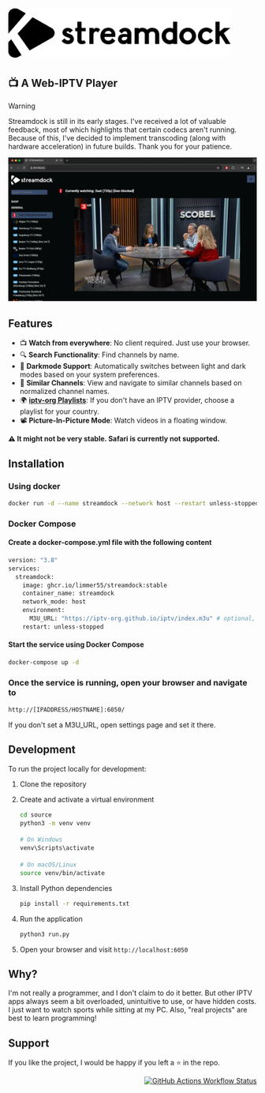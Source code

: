 # <img height="100px" src="./images/logo.png" />
## 📺 A Web-IPTV Player
> [!WARNING]
> Streamdock is still in its early stages. I've received a lot of valuable feedback, most of which highlights that certain codecs aren't running. Because of this, I've decided to implement transcoding (along with hardware acceleration) in future builds. Thank you for your patience.


![screenshot](https://github.com/Limmer55/streamdock/blob/main/images/Screenshot1.png?raw=true)
## Features
- 📺 **Watch from everywhere**: No client required. Just use your browser.
- 🔍 **Search Functionality**: Find channels by name.
- 🌙 **Darkmode Support**: Automatically switches between light and dark modes based on your system preferences.
- 📡 **Similar Channels**: View and navigate to similar channels based on normalized channel names. 
- 🌍 [**iptv-org Playlists**](https://github.com/iptv-org/iptv): If you don't have an IPTV provider, choose a playlist for your country.
- 📽️ **Picture-In-Picture Mode**: Watch videos in a floating window.

**⚠️ It might not be very stable. Safari is currently not supported.**

## Installation
### Using docker
```bash
docker run -d --name streamdock --network host --restart unless-stopped ghcr.io/limmer55/streamdock:latest

```
### Docker Compose
#### Create a docker-compose.yml file with the following content
```bash
version: "3.8"
services:
  streamdock:
    image: ghcr.io/limmer55/streamdock:stable
    container_name: streamdock
    network_mode: host
    environment:
      M3U_URL: "https://iptv-org.github.io/iptv/index.m3u" # optional, can be set in settings later
    restart: unless-stopped

```
#### Start the service using Docker Compose
```bash
docker-compose up -d
```

### Once the service is running, open your browser and navigate to
```bash
http://[IPADDRESS/HOSTNAME]:6050/
```
If you don't set a M3U_URL, open settings page and set it there.


## Development
To run the project locally for development:

1. Clone the repository

2. Create and activate a virtual environment
   ```bash
   cd source
   python3 -m venv venv
   
   # On Windows
   venv\Scripts\activate
   
   # On macOS/Linux
   source venv/bin/activate
   ```

3. Install Python dependencies
   ```bash
   pip install -r requirements.txt
   ```

4. Run the application
   ```bash
   python3 run.py
   ```

5. Open your browser and visit `http://localhost:6050`


## Why?
I'm not really a programmer, and I don't claim to do it better.
But other IPTV apps always seem a bit overloaded, unintuitive to use, or have hidden costs.
I just want to watch sports while sitting at my PC.
Also, "real projects" are best to learn programming!

## Support
If you like the project, I would be happy if you left a ⭐️ in the repo.

<div align="end">
    <a href="https://github.com/limmer55/streamdock/actions/workflows/docker-image.yml">
    <img alt="GitHub Actions Workflow Status" src="https://img.shields.io/github/actions/workflow/status/limmer55/streamdock/docker-image.yml" />
</a>

</div>
